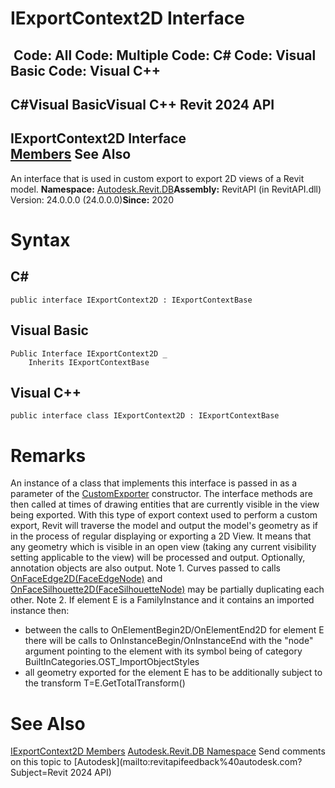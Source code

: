 # IExportContext2D Interface

﻿
 Code: All Code: Multiple Code: C# Code: Visual Basic Code: Visual C++   
---  
C#Visual BasicVisual C++
Revit 2024 API  
---  
IExportContext2D Interface  
[Members](163d8148-bf24-9bc2-3976-02ebf2388b1a.md "IExportContext2D Members") See Also  
---  
An interface that is used in custom export to export 2D views of a Revit model. 
**Namespace:** [Autodesk.Revit.DB](87546ba7-461b-c646-cbb1-2cb8f5bff8b2.md "Autodesk.Revit.DB Namespace")**Assembly:** RevitAPI (in RevitAPI.dll) Version: 24.0.0.0 (24.0.0.0)**Since:** 2020 
# Syntax
C#  
---  
```text
public interface IExportContext2D : IExportContextBase
```
  
Visual Basic  
---  
```text
Public Interface IExportContext2D _
	Inherits IExportContextBase
```
  
Visual C++  
---  
```text
public interface class IExportContext2D : IExportContextBase
```
  
# Remarks
An instance of a class that implements this interface is passed in as a parameter of the [CustomExporter](d2437433-9183-cbb1-1c67-dedd86db5b5a.md "CustomExporter Class") constructor. The interface methods are then called at times of drawing entities that are currently visible in the view being exported.
With this type of export context used to perform a custom export, Revit will traverse the model and output the model's geometry as if in the process of regular displaying or exporting a 2D View. It means that any geometry which is visible in an open view (taking any current visibility setting applicable to the view) will be processed and output. Optionally, annotation objects are also output.
Note 1. Curves passed to calls [OnFaceEdge2D(FaceEdgeNode)](c45260d6-c34c-3198-3ccf-d256348832bd.md "OnFaceEdge2D Method") and [OnFaceSilhouette2D(FaceSilhouetteNode)](ecad235e-baea-5217-4955-bf735034d57b.md "OnFaceSilhouette2D Method") may be partially duplicating each other. 
Note 2. If element E is a FamilyInstance and it contains an imported instance then: 
  * between the calls to OnElementBegin2D/OnElementEnd2D for element E there will be calls to OnInstanceBegin/OnInstanceEnd with the "node" argument pointing to the element with its symbol being of category BuiltInCategories.OST_ImportObjectStyles
  * all geometry exported for the element E has to be additionally subject to the transform T=E.GetTotalTransform()

# See Also
[IExportContext2D Members](163d8148-bf24-9bc2-3976-02ebf2388b1a.md "IExportContext2D Members")
[Autodesk.Revit.DB Namespace](87546ba7-461b-c646-cbb1-2cb8f5bff8b2.md "Autodesk.Revit.DB Namespace")
Send comments on this topic to [Autodesk](mailto:revitapifeedback%40autodesk.com?Subject=Revit 2024 API)